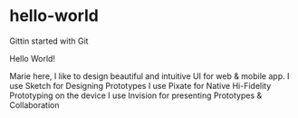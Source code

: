 # hello-world
Gittin started with Git

Hello World!

Marie here, I like to design beautiful and intuitive UI for web & mobile app.
I use Sketch for Designing Prototypes
I use Pixate for Native Hi-Fidelity Prototyping on the device
I use Invision for presenting Prototypes & Collaboration
